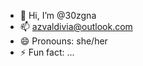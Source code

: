 - 👋 Hi, I’m @30zgna
- 📫 azvaldivia@outlook.com
- 😄 Pronouns: she/her
- ⚡ Fun fact: ...

<!---
30zgna/30zgna is a ✨ special ✨ repository because its `README.md` (this file) appears on your GitHub profile.
You can click the Preview link to take a look at your changes.
--->
